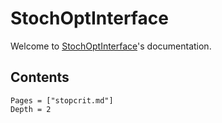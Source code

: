 # StochOptInterface

Welcome to [StochOptInterface](https://github.com/JuliaStochOpt/StochOptInterface.jl)'s documentation.

## Contents
```@contents
Pages = ["stopcrit.md"]
Depth = 2
```
